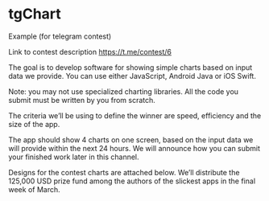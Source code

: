 # tgChart
Example (for telegram contest)

Link to contest description https://t.me/contest/6

The goal is to develop software for showing simple charts based on input data we provide. You can use either JavaScript, Android Java or iOS Swift.

Note: you may not use specialized charting libraries. All the code you submit must be written by you from scratch.

The criteria we’ll be using to define the winner are speed, efficiency and the size of the app.

The app should show 4 charts on one screen, based on the input data we will provide within the next 24 hours. We will announce how you can submit your finished work later in this channel.

Designs for the contest charts are attached below. We’ll distribute the 125,000 USD prize fund among the authors of the slickest apps in the final week of March.
